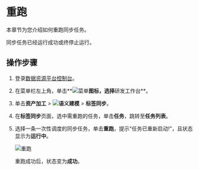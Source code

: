 # 重跑

本章节为您介绍如何重跑同步任务。

同步任务已经运行成功或终停止运行。

## 操作步骤

1.  登录[数据资源平台控制台](https://dataq.console.aliyun.com)。

2.  在菜单栏左上角，单击**![菜单](https://static-aliyun-doc.oss-accelerate.aliyuncs.com/assets/img/zh-CN/6504337061/p188771.png)**图标，选择**研发工作台**。

3.  单击**资产加工** \> **![语义建模](https://static-aliyun-doc.oss-accelerate.aliyuncs.com/assets/img/zh-CN/1290330161/p208848.png)** \> **标签同步**。

4.  在**标签同步**页面，选中需重跑的任务，单击**任务**，跳转至**任务列表**。

5.  选择一条一次性调度的同步任务，单击**重跑**，提示“任务已重新启动!”，且状态显示为**运行中**。

    ![重跑](https://static-aliyun-doc.oss-accelerate.aliyuncs.com/assets/img/zh-CN/9306250161/p217448.png)

    重跑成功后，状态变为**成功**。


